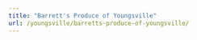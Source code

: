 ```yaml
---
title: "Barrett's Produce of Youngsville"
url: /youngsville/barretts-produce-of-youngsville/
---
```

